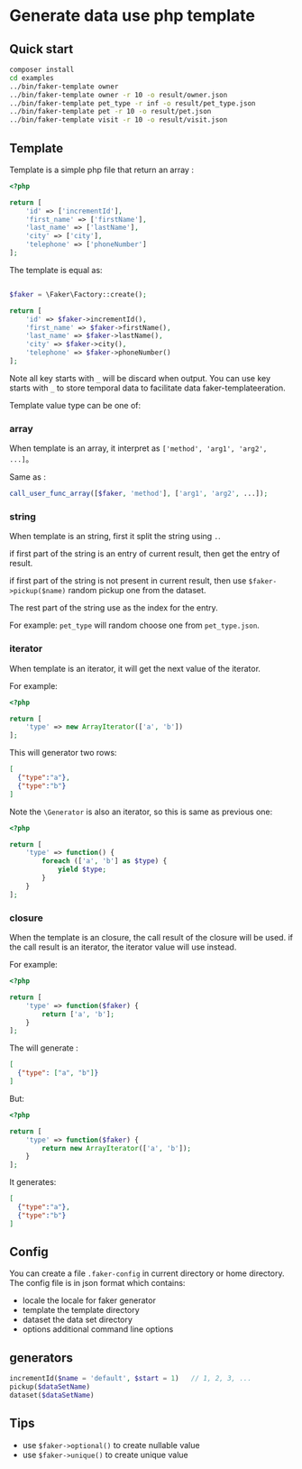 # Generate data use php template

## Quick start

```bash
composer install
cd examples
../bin/faker-template owner
../bin/faker-template owner -r 10 -o result/owner.json
../bin/faker-template pet_type -r inf -o result/pet_type.json
../bin/faker-template pet -r 10 -o result/pet.json
../bin/faker-template visit -r 10 -o result/visit.json
```

## Template

Template is a simple php file that return an array :

```php
<?php

return [
    'id' => ['incrementId'],
    'first_name' => ['firstName'],
    'last_name' => ['lastName'],
    'city' => ['city'],
    'telephone' => ['phoneNumber']
];
```

The template is equal as:

```php

$faker = \Faker\Factory::create();

return [
    'id' => $faker->incrementId(),
    'first_name' => $faker->firstName(),
    'last_name' => $faker->lastName(),
    'city' => $faker->city(),
    'telephone' => $faker->phoneNumber()
];
```

Note all key starts with `_` will be discard when output. You can use key starts with `_`
to store temporal data to facilitate data faker-templateeration.

Template value type can be one of:

### array

When template is an array, it interpret as `['method', 'arg1', 'arg2', ...]`。

Same as :

```php
call_user_func_array([$faker, 'method'], ['arg1', 'arg2', ...]);
```

### string

When template is an string, first it split the string using `.`.

if first part of the string is an entry of current result, then get the entry of result. 

if first part of the string is not present in current result, then use `$faker->pickup($name)` random pickup one from the dataset.

The rest part of the string use as the index for the entry.

For example: `pet_type` will random choose one from `pet_type.json`.

### iterator

When template is an iterator, it will get the next value of the iterator.

For example:

```php
<?php

return [
    'type' => new ArrayIterator(['a', 'b'])
];
```

This will generator two rows:

```json
[
  {"type":"a"},
  {"type":"b"}
]
```

Note the `\Generator` is also an iterator, so this is same as previous one:

```php
<?php

return [
    'type' => function() {
        foreach (['a', 'b'] as $type) {
            yield $type;
        }
    }
];
```

### closure

When the template is an closure, the call result of the closure will be used.
if the call result is an iterator, the iterator value will use instead.

For example:

```php
<?php

return [
    'type' => function($faker) {
        return ['a', 'b'];
    }
];
```

The will generate :
```json
[
  {"type": ["a", "b"]}
]
```

But:

```php
<?php

return [
    'type' => function($faker) {
        return new ArrayIterator(['a', 'b']);
    }
];
```

It generates: 
```json
[
  {"type":"a"},
  {"type":"b"}
]
```

## Config

You can create a file `.faker-config` in current directory or home directory. The config file is in json format which contains:
 
- locale the locale for faker generator
- template the template directory 
- dataset the data set directory
- options additional command line options

## generators


```php
incrementId($name = 'default', $start = 1)   // 1, 2, 3, ...
pickup($dataSetName)
dataset($dataSetName)
```

## Tips

- use `$faker->optional()` to create nullable value
- use `$faker->unique()` to create unique value

